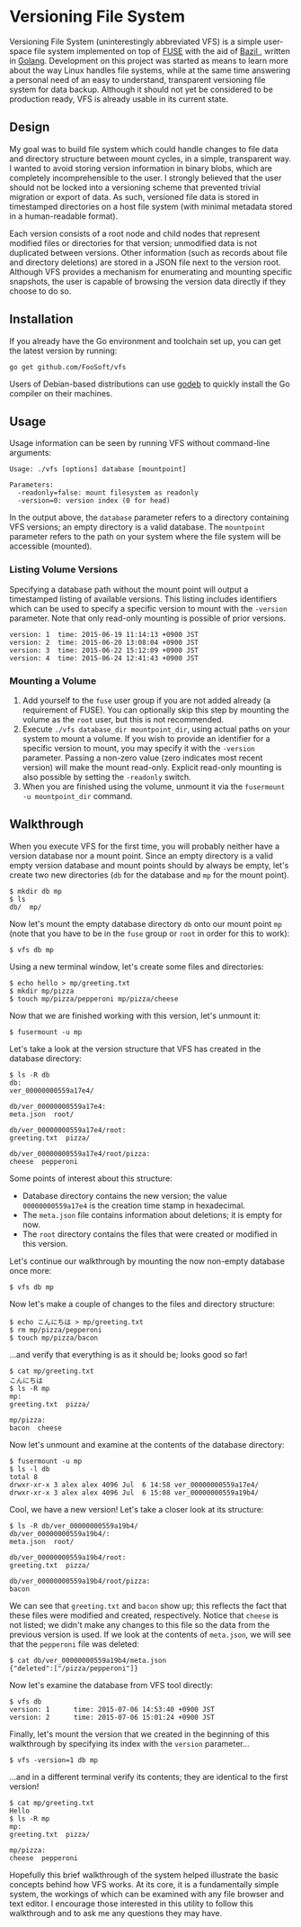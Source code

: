 # Versioning File System #

Versioning File System (uninterestingly abbreviated VFS) is a simple user-space file system implemented on top of
[FUSE](https://en.wikipedia.org/?title=Filesystem_in_Userspace) with the aid of [Bazil ](https://bazil.org/fuse/),
written in [Golang](https://golang.org/). Development on this project was started as means to learn more about the way
Linux handles file systems, while at the same time answering a personal need of an easy to understand, transparent
versioning file system for data backup. Although it should not yet be considered to be production ready, VFS is already
usable in its current state.

## Design ##

My goal was to build file system which could handle changes to file data and directory structure between mount cycles,
in a simple, transparent way. I wanted to avoid storing version information in binary blobs, which are completely
incomprehensible to the user. I strongly believed that the user should not be locked into a versioning scheme that
prevented trivial migration or export of data. As such, versioned file data is stored in timestamped directories on a
host file system (with minimal metadata stored in a human-readable format).

Each version consists of a root node and child nodes that represent modified files or directories for that version;
unmodified data is not duplicated between versions. Other information (such as records about file and directory
deletions) are stored in a JSON file next to the version root. Although VFS provides a mechanism for enumerating and
mounting specific snapshots, the user is capable of browsing the version data directly if they choose to do so.

## Installation ##

If you already have the Go environment and toolchain set up, you can get the latest version by running:
```
go get github.com/FooSoft/vfs
```
Users of Debian-based distributions can use [godeb](https://github.com/niemeyer/godeb) to quickly install the Go
compiler on their machines.

## Usage ##

Usage information can be seen by running VFS without command-line arguments:

```
Usage: ./vfs [options] database [mountpoint]

Parameters:
  -readonly=false: mount filesystem as readonly
  -version=0: version index (0 for head)

```
In the output above, the `database` parameter refers to a directory containing VFS versions; an empty directory is a
valid database.  The `mountpoint` parameter refers to the path on your system where the file system will be accessible
(mounted).

### Listing Volume Versions ###

Specifying a database path without the mount point will output a timestamped listing of available versions. This listing
includes identifiers which can be used to specify a specific version to mount with the `-version` parameter. Note that
only read-only mounting is possible of prior versions.

```
version: 1  time: 2015-06-19 11:14:13 +0900 JST
version: 2  time: 2015-06-20 13:08:04 +0900 JST
version: 3  time: 2015-06-22 15:12:09 +0900 JST
version: 4  time: 2015-06-24 12:41:43 +0900 JST
```

### Mounting a Volume ###

1.  Add yourself to the `fuse` user group if you are not added already (a requirement of FUSE). You can optionally skip
    this step by mounting the volume as the `root` user, but this is not recommended.
2.  Execute `./vfs database_dir mountpoint_dir`, using actual paths on your system to mount a volume. If you wish to
    provide an identifier for a specific version to mount, you may specify it with the `-version` parameter. Passing a
    non-zero value (zero indicates most recent version) will make the mount read-only. Explicit read-only mounting is
    also possible by setting the `-readonly` switch.
3.  When you are finished using the volume, unmount it via the `fusermount -u mountpoint_dir` command.

## Walkthrough ##

When you execute VFS for the first time, you will probably neither have a version database nor a mount point.  Since an
empty directory is a valid empty version database and mount points should by always be empty, let's create two new
directories (`db` for the database and `mp` for the mount point).

```
$ mkdir db mp
$ ls
db/  mp/
```

Now let's mount the empty database directory `db` onto our mount point `mp` (note that you have to be in the `fuse`
group or `root` in order for this to work):

```
$ vfs db mp
```

Using a new terminal window, let's create some files and directories:

```
$ echo hello > mp/greeting.txt
$ mkdir mp/pizza
$ touch mp/pizza/pepperoni mp/pizza/cheese
```

Now that we are finished working with this version, let's unmount it:

```
$ fusermount -u mp
```

Let's take a look at the version structure that VFS has created in the database directory:

```
$ ls -R db
db:
ver_00000000559a17e4/

db/ver_00000000559a17e4:
meta.json  root/

db/ver_00000000559a17e4/root:
greeting.txt  pizza/

db/ver_00000000559a17e4/root/pizza:
cheese  pepperoni
```

Some points of interest about this structure:

*   Database directory contains the new version; the value `00000000559a17e4` is the creation time stamp in hexadecimal.
*   The `meta.json` file contains information about deletions; it is empty for now.
*   The `root` directory contains the files that were created or modified in this version.

Let's continue our walkthrough by mounting the now non-empty database once more:

```
$ vfs db mp
```

Now let's make a couple of changes to the files and directory structure:

```
$ echo こんにちは > mp/greeting.txt
$ rm mp/pizza/pepperoni
$ touch mp/pizza/bacon
```

...and verify that everything is as it should be; looks good so far!

```
$ cat mp/greeting.txt
こんにちは
$ ls -R mp
mp:
greeting.txt  pizza/

mp/pizza:
bacon  cheese
```

Now let's unmount and examine at the contents of the database directory:

```
$ fusermount -u mp
$ ls -l db
total 8
drwxr-xr-x 3 alex alex 4096 Jul  6 14:58 ver_00000000559a17e4/
drwxr-xr-x 3 alex alex 4096 Jul  6 15:08 ver_00000000559a19b4/
```

Cool, we have a new version! Let's take a closer look at its structure:

```
$ ls -R db/ver_00000000559a19b4/
db/ver_00000000559a19b4/:
meta.json  root/

db/ver_00000000559a19b4/root:
greeting.txt  pizza/

db/ver_00000000559a19b4/root/pizza:
bacon
```

We can see that `greeting.txt` and `bacon` show up; this reflects the fact that these files were modified and created,
respectively. Notice that `cheese` is not listed; we didn't make any changes to this file so the data from the previous
version is used. If we look at the contents of `meta.json`, we will see that the `pepperoni` file was deleted:

```
$ cat db/ver_00000000559a19b4/meta.json
{"deleted":["/pizza/pepperoni"]}
```

Now let's examine the database from VFS tool directly:

```
$ vfs db
version: 1      time: 2015-07-06 14:53:40 +0900 JST
version: 2      time: 2015-07-06 15:01:24 +0900 JST
```

Finally, let's mount the version that we created in the beginning of this walkthrough by specifying its index with the
`version` parameter...

```
$ vfs -version=1 db mp
```

...and in a different terminal verify its contents; they are identical to the first version!

```
$ cat mp/greeting.txt
Hello
$ ls -R mp
mp:
greeting.txt  pizza/

mp/pizza:
cheese  pepperoni
```

Hopefully this brief walkthrough of the system helped illustrate the basic concepts behind how VFS works. At its core,
it is a fundamentally simple system, the workings of which can be examined with any file browser and text editor. I
encourage those interested in this utility to follow this walkthrough and to ask me any questions they may have.
